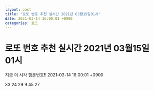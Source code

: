 ```yaml
---
layout: post
title: "로또 번호 추천 실시간 2021년 03월15일01시"
date: 2021-03-14 16:00:01 +0900
categories: 로또
---
```


# 로또 번호 추천 실시간 2021년 03월15일01시

지금 이 시각 행운번호!! 2021-03-14 16:00:01 +0900

 33  24  29  9  45  27 

